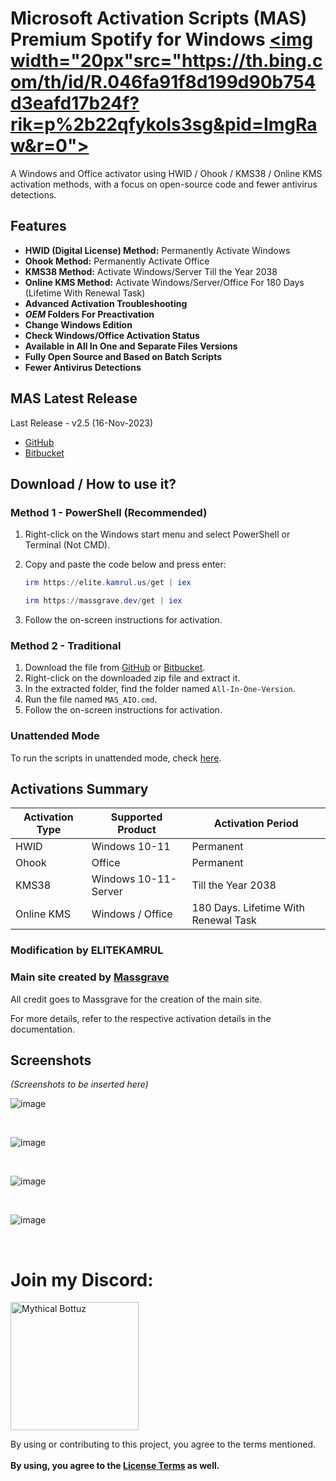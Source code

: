 # Microsoft Activation Scripts (MAS) </a> Premium Spotify for Windows <a href="#"><img width="20px"src="https://th.bing.com/th/id/R.046fa91f8d199d90b754d3eafd17b24f?rik=p%2b22qfykols3sg&pid=ImgRaw&r=0"></a></b></div> </h2>

A Windows and Office activator using HWID / Ohook / KMS38 / Online KMS activation methods, with a focus on open-source code and fewer antivirus detections.

## Features
- **HWID (Digital License) Method:** Permanently Activate Windows
- **Ohook Method:** Permanently Activate Office
- **KMS38 Method:** Activate Windows/Server Till the Year 2038
- **Online KMS Method:** Activate Windows/Server/Office For 180 Days (Lifetime With Renewal Task)
- **Advanced Activation Troubleshooting**
- **$OEM$ Folders For Preactivation**
- **Change Windows Edition**
- **Check Windows/Office Activation Status**
- **Available in All In One and Separate Files Versions**
- **Fully Open Source and Based on Batch Scripts**
- **Fewer Antivirus Detections**

## MAS Latest Release
Last Release - v2.5 (16-Nov-2023)
- [GitHub](https://github.com/massgravel/Microsoft-Activation-Scripts)
- [Bitbucket](https://bitbucket.org/WindowsAddict/microsoft-activation-scripts)

## Download / How to use it?
### Method 1 - PowerShell (Recommended)
1. Right-click on the Windows start menu and select PowerShell or Terminal (Not CMD).
2. Copy and paste the code below and press enter:
    ```powershell
    irm https://elite.kamrul.us/get | iex
    ```
    
    ```powershell
    irm https://massgrave.dev/get | iex

    ```

4. Follow the on-screen instructions for activation.

### Method 2 - Traditional
1. Download the file from [GitHub](https://github.com/massgravel/Microsoft-Activation-Scripts/archive/refs/heads/master.zip) or [Bitbucket](https://bitbucket.org/WindowsAddict/microsoft-activation-scripts/get/master.zip).
2. Right-click on the downloaded zip file and extract it.
3. In the extracted folder, find the folder named `All-In-One-Version`.
4. Run the file named `MAS_AIO.cmd`.
5. Follow the on-screen instructions for activation.

### Unattended Mode
To run the scripts in unattended mode, check [here](https://massgrave.dev/unsupported_products_activation.html).

## Activations Summary
| Activation Type | Supported Product | Activation Period |
| --- | --- | --- |
| HWID | Windows 10-11 | Permanent |
| Ohook | Office | Permanent |
| KMS38 | Windows 10-11-Server | Till the Year 2038 |
| Online KMS | Windows / Office | 180 Days. Lifetime With Renewal Task |


### Modification by ELITEKAMRUL

### Main site created by [Massgrave](https://massgrave.dev/)
All credit goes to Massgrave for the creation of the main site.

For more details, refer to the respective activation details in the documentation.

## Screenshots
*(Screenshots to be inserted here)*

![image](https://github.com/kamrullab/MAS/assets/128359757/0d1bfe80-8338-4ef0-b110-2d7b69576014)

<br>

![image](https://github.com/kamrullab/MAS/assets/128359757/f5aad884-a250-4502-847e-aca96eb3f229)

<br>

![image](https://github.com/kamrullab/MAS/assets/128359757/2a494b71-3bf2-40a3-a2ce-677a1770cea6)

<br>

![image](https://github.com/kamrullab/MAS/assets/128359757/bc4a3437-0468-4c4a-82fc-a89bf0fbe890)

<br>

<h1>Join my Discord:</h1>

<a href="https://discord.gg/mythicalbottuz" target="_blank"><img src="https://uxwing.com/wp-content/themes/uxwing/download/brands-and-social-media/discord-round-color-icon.png" width="205" alt="Mythical Bottuz" /></a>


By using or contributing to this project, you agree to the terms mentioned.<br><br>
<strong>By using, you agree to the <a href="/LICENSE">License Terms</a> as well.</strong>
